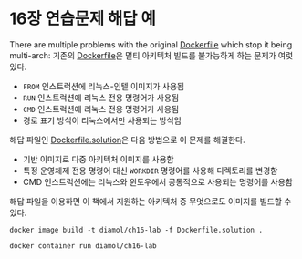 # 16장 연습문제 해답 예

There are multiple problems with the original [Dockerfile](./Dockerfile) which stop it being multi-arch:
기존의 [Dockerfile](./Dockerfile)은 멀티 아키텍처 빌드를 불가능하게 하는 문제가 여럿 있다.

- `FROM` 인스트럭션에 리눅스-인텔 이미지가 사용됨
- `RUN` 인스트럭션에 리눅스 전용 명령어가 사용됨
- `CMD` 인스트럭션에 리눅스 전용 명령어가 사용됨
- 경로 표기 방식이 리눅스에서만 사용되는 방식임

해답 파일인 [Dockerfile.solution](./Dockerfile.solution)은 다음 방법으로 이 문제를 해결한다.

- 기반 이미지로 다중 아키텍처 이미지를 사용함
- 특정 운영체제 전용 명령어 대신 `WORKDIR` 명령어를 사용해 디렉토리를 변경함 
- CMD 인스트럭션에는 리눅스와 윈도우에서 공통적으로 사용되는 명령어를 사용함

해답 파일을 이용하면 이 책에서 지원하는 아키텍처 중 무엇으로도 이미지를 빌드할 수 있다.

```
docker image build -t diamol/ch16-lab -f Dockerfile.solution .

docker container run diamol/ch16-lab
```
